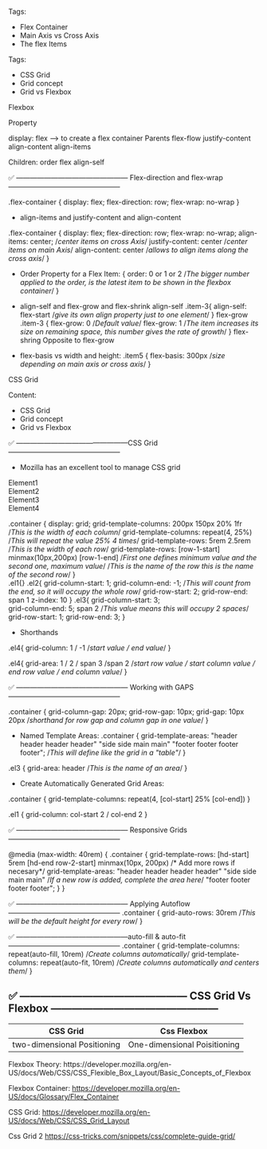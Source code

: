 Tags:
- Flex Container
- Main Axis vs Cross Axis
- The flex Items

Tags:
- CSS Grid
- Grid concept
- Grid vs Flexbox

<!------------------------------------------------------------------------------------------------------------------------------>Flexbox
Property

display: flex --> to create a flex container
Parents
flex-flow
justify-content
align-content
align-items

Children:
order
flex
align-self

✅ ———————————————— Flex-direction and flex-wrap ————————————————

.flex-container {
    display: flex;
    flex-direction: row;
    flex-wrap: no-wrap
}

- align-items and justify-content and align-content

.flex-container {
    display: flex;
    flex-direction: row;
    flex-wrap: no-wrap;
    align-items: center; /*center items on cross Axis*/
    justify-content: center /*center items on main Axis*/
    align-content: center /*allows to align items along the cross axis*/
}

- Order Property for a Flex Item:
{
    order: 0  or  1 or 2  /*The bigger number applied to the order, is the latest item to be shown in the flexbox container*/
}

- align-self and flex-grow and flex-shrink
align-self
.item-3{
    align-self: flex-start /*give its own align property just to one element*/
}
flex-grow
.item-3 {
    flex-grow: 0 /*Default value*/
    flex-grow: 1 /*The item increases its size on remaining space, this number gives the rate of growth*/
}
flex-shring
Opposite to flex-grow

- flex-basis vs width and height:
.item5 {
    flex-basis: 300px /*size depending on main axis or cross axis*/
}


<!------------------------------------------------------------------------------------------------------------------------------> CSS Grid

Content:
- CSS Grid
- Grid concept
- Grid vs Flexbox

✅ ————————————————CSS Grid  ————————————————
- Mozilla has an excellent tool to manage CSS grid

<div class="container">
    <div class="el1">Element1</div>
    <div class="el2">Element2</div>
    <div class="el3">Element3</div>
    <div class="el4">Element4</div>
</dv>

.container {
    display: grid;
    grid-template-columns: 200px 150px 20%  1fr   /*This is the width of each column*/
    grid-template-columns: repeat(4, 25%)         /*This will repeat the value 25% 4 times*/
    grid-template-rows: 5rem 2.5rem               /*This is the width of each row*/
    grid-template-rows: [row-1-start] minmax(10px,200px)  [row-1-end] /*First one defines minimum value and the second one, maximum value*/
                        /*This is the name of the row       this is the name of the second row*/ 
}       
.el1{}
.el2{
    grid-column-start: 1;
    grid-column-end: -1;        /*This will count from the end, so it will occupy the whole row*/
    grid-row-start: 2;
    grid-row-end: span 1
    z-index: 10
}
.el3{
    grid-column-start: 3;          
    grid-column-end: 5;         span 2 /*This value means this will occupy 2 spaces*/
    grid-row-start: 1;
    grid-row-end: 3;
}

- Shorthands

.el4{
    grid-column: 1 / -1         /*start value / end value*/
}

.el4{
    grid-area: 1 / 2 / span 3 /span 2       /*start row value / start column value / end row value   / end column value*/
}

✅ ———————————————— Working with GAPS  ————————————————

.container {
    grid-column-gap: 20px;
    grid-row-gap: 10px;
    grid-gap: 10px 20px         /*shorthand for row gap and column gap in one value*/
}  

- Named Template Areas:
.container {
    grid-template-areas: "header header header header" 
                         "side  side main main"
                        "footer footer footer footer";      /*This will define like the grid in a "table"*/
}

.el3 {
    grid-area: header /*This is the name of an area*/
}

- Create Automatically Generated Grid Areas:

.container {
    grid-template-columns: repeat(4, [col-start] 25% [col-end])
}

.el1 {
    grid-column: col-start 2  / col-end 2
}

✅ ———————————————— Responsive Grids  ————————————————

@media (max-width: 40rem) {
    .container {
        grid-template-rows: [hd-start] 5rem [hd-end row-2-start] minmax(10px, 200px)  /* Add more rows if necesary*/
        grid-template-areas: "header header header header" 
                            "side  side main main"                          /*If a new row is added, complete the area here*/
                            "footer footer footer footer";
    }
}

✅ ———————————————— Applying Autoflow  ————————————————
.container {
    grid-auto-rows: 30rem /*This will be the default height for every row*/
}

✅ ————————————————auto-fill & auto-fit ————————————————
.container {
    grid-template-columns: repeat(auto-fill, 10rem)       /*Create columns automatically*/
    grid-template-columns: repeat(auto-fit, 10rem)       /*Create columns automatically and centers them*/
}

✅ ———————————————— CSS Grid Vs Flexbox ————————————————
------------------------------------------------------------------------------
CSS Grid                            |           Css Flexbox
------------------------------------|-----------------------------------------
two-dimensional Positioning         |           One-dimensional Poisitioning


<Link>
Flexbox Theory:
https://developer.mozilla.org/en-US/docs/Web/CSS/CSS_Flexible_Box_Layout/Basic_Concepts_of_Flexbox

Flexbox Container:
https://developer.mozilla.org/en-US/docs/Glossary/Flex_Container

CSS Grid:
https://developer.mozilla.org/en-US/docs/Web/CSS/CSS_Grid_Layout

Css Grid 2
https://css-tricks.com/snippets/css/complete-guide-grid/
<Link>
